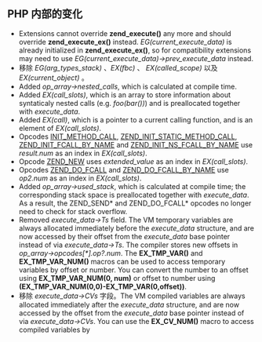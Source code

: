 PHP 内部的变化
--------------

-   <span class="simpara"> Extensions cannot override
    **zend\_execute()** any more and should override
    **zend\_execute\_ex()** instead. *EG(current\_execute\_data)* is
    already initialized in **zend\_execute\_ex()**, so for compatibility
    extensions may need to use
    *EG(current\_execute\_data)-\>prev\_execute\_data* instead. </span>
-   <span class="simpara"> 移除 *EG(arg\_types\_stack)* 、*EX(fbc)* 、
    *EX(called\_scope)* 以及*EX(current\_object)* 。 </span>
-   <span class="simpara"> Added *op\_array-\>nested\_calls*, which is
    calculated at compile time. </span>
-   <span class="simpara"> Added *EX(call\_slots)*, which is an array to
    store information about syntaticaly nested calls (e.g. *foo(bar())*)
    and is preallocated together with *execute\_data*. </span>
-   <span class="simpara"> Added *EX(call)*, which is a pointer to a
    current calling function, and is an element of *EX(call\_slots)*.
    </span>
-   <span class="simpara"> Opcodes
    <a href="/internals2/opcodes/init-method-call.html" class="link">INIT_METHOD_CALL</a>,
    <a href="/internals2/opcodes/init-static-method-call.html" class="link">ZEND_INIT_STATIC_METHOD_CALL</a>,
    <a href="/internals2/opcodes/init-fcall-by-name.html" class="link">ZEND_INIT_FCALL_BY_NAME</a>
    and
    <a href="/internals2/opcodes/init-ns-fcall-by-name.html" class="link">ZEND_INIT_NS_FCALL_BY_NAME</a>
    use *result.num* as an index in *EX(call\_slots)*. </span>
-   <span class="simpara"> Opcode
    <a href="/internals2/opcodes/new.html" class="link">ZEND_NEW</a>
    uses *extended\_value* as an index in *EX(call\_slots)*. </span>
-   <span class="simpara"> Opcodes
    <a href="/internals2/opcodes/do-fcall.html" class="link">ZEND_DO_FCALL</a>
    and
    <a href="/internals2/opcodes/do-fcall-by-name.html" class="link">ZEND_DO_FCALL_BY_NAME</a>
    use *op2.num* as an index in *EX(call\_slots)*. </span>
-   <span class="simpara"> Added *op\_array-\>used\_stack*, which is
    calculated at compile time; the corresponding stack space is
    preallocated together with *execute\_data*. As a result, the
    ZEND\_SEND\* and ZEND\_DO\_FCALL\* opcodes no longer need to check
    for stack overflow. </span>
-   <span class="simpara"> Removed *execute\_data-\>Ts* field. The VM
    temporary variables are always allocated immediately before the
    *execute\_data* structure, and are now accessed by their offset from
    the *execute\_data* base pointer instead of via
    *execute\_data-\>Ts*. The compiler stores new offsets in
    *op\_array-\>opcodes\[\*\].op?.num*. The **EX\_TMP\_VAR()** and
    **EX\_TMP\_VAR\_NUM()** macros can be used to access temporary
    variables by offset or number. You can convert the number to an
    offset using **EX\_TMP\_VAR\_NUM(0, num)** or offset to number using
    **(EX\_TMP\_VAR\_NUM(0,0)-EX\_TMP\_VAR(0,offset))**. </span>
-   <span class="simpara"> 移除 *execute\_data-\>CVs* 字段。The VM
    compiled variables are always allocated immediately after the
    *execute\_data* structure, and are now accessed by the offset from
    the *execute\_data* base pointer instead of via
    *execute\_data-\>CVs*. You can use the **EX\_CV\_NUM()** macro to
    access compiled variables by </span>
